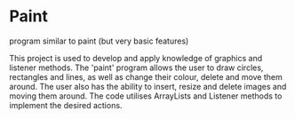 # Paint
program similar to paint (but very basic features)

This project is used to develop and apply knowledge of graphics and listener methods. The 'paint' program allows the user to draw circles, rectangles and lines, as well as change their colour, delete and move them around. The user also has the ability to insert, resize and delete images and moving them around. 
The code utilises ArrayLists and Listener methods to implement the desired actions. 
